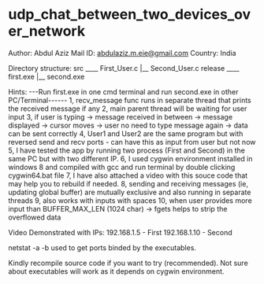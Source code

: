 # udp_chat_between_two_devices_over_network
Author: Abdul Aziz
Mail ID: abdulaziz.m.eie@gmail.com
Country: India

Directory structure:
	src ____ First_User.c
		 |__ Second_User.c
release ____ first.exe
		 |__ second.exe
		 
Hints:
---Run first.exe in one cmd terminal and run second.exe in other PC/Terminal------
1, recv_message func runs in separate thread that prints the received message if any
2, main parent thread will be waiting for user input
3, if user is typing -> message received in between -> message displayed -> cursor moves -> user no need to type message again -> data can be sent correctly
4, User1 and User2 are the same program but with reversed send and recv ports - can have this as input from user but not now
5, I have tested the app by running two process (First and Second) in the same PC but with two different IP.
6, I used cygwin environment installed in windows 8 and compiled with gcc and run terminal by double clicking cygwin64.bat file
7, I have also attached a video with this souce code that may help you to rebuild if needed.
8, sending and receiving messages (ie, updating global buffer) are mutually exclusive and also running in separate threads
9, also works with inputs with spaces
10, when user provides more input than BUFFER_MAX_LEN (1024 char) -> fgets helps to strip the overflowed data

Video Demonstrated with IPs: 
192.168.1.5 - First
192.168.1.10 - Second

netstat -a -b used to get ports binded by the executables.

Kindly recompile source code if you want to try (recommended). Not sure about executables will work as it depends on cygwin environment.
